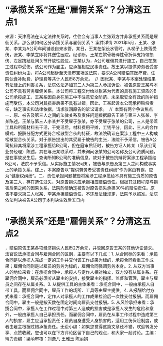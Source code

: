 # “承揽关系”还是“雇佣关系”？分清这五点1

来源：天津高法在认定法律关系时，往往会有当事人主张双方并非承揽关系而是雇佣关系，那么该如何区分承揽关系与雇佣关系？ 案件详情 2021年5月，王某、张某、李某为A公司车间铺设自来水管。某日，王某在架设水管时，从梯子上跌落受伤，张某、李某立即将其送往医院。经诊断，王某左髌骨粉碎性骨折伴支持带损伤、左足踇趾趾间关节开放性脱位。王某认为，A公司雇佣其进行施工，自己在施工过程中受伤，该公司作为雇主，应承担相应民事责任。故王某以提供劳务者受害责任纠纷为由，将A公司起诉至天津市宝坻区法院，要求A公司赔偿其医疗费、住院伙食补助费、护理费等共计人民币8万余元。  //  因张某、李某与本案处理结果有法律上的利害关系，法院依法追加其二人为第三人参加诉讼。被告原告王某与本公司不具有劳务雇佣关系。本公司将工程交付给以张某为代表的具有施工资质的B公司承揽施工，王某系因自身在施工中不注意安全防范、未采取安全有效的防护措施而受伤，本公司对其损害后果不具有过错。因此，王某起诉本公司承担赔偿责任，缺乏事实和法律依据，请求驳回原告的诉讼请求。  //  本案有两个争议焦点一、原、被告及第三人之间的法律关系及责任问题根据原告王某与第三人张某、李某陈述，王某与第三人李某并不受雇于张某，亦不受雇于张某的公司，三人是带着工具和所需材料去干活，干完活后，材料费用平摊，工钱平分。因此，三人的合作模式、报酬分配方式更符合松散型合伙的特征，故法院确认在案涉工程中三人构成松散型合伙关系。对于原告提出的其受雇于被告的主张，法院不予采信。被告A公司抗辩其将案涉工程承揽给B公司，但在庭审质证时，被告方证人韩某（系该公司业务经理）陈述，其在与张某联系时，并未询问张某的公司名称及公司资质问题，是在事故发生后，查询所知B公司的准确信息。故对于被告抗辩将案涉工程承揽给B公司，法院不予采信。从实际施工情况可知，被告与原告及第三人之间构成事实上的承揽关系。综上，本案原告以“提供劳务者受害责任纠纷”作为案由有误，应为“健康权纠纷”。二、责任承担问题被告将案涉工程承揽给不具有施工资质的原告及第三人，存在选任过失，对原告损失应承担相应赔偿责任。根据其过错程度与损害后果之间的因果关系，法院酌情确定被告对原告损失承担30%的赔偿责任。原告不要求第三人张某、李某承担赔偿责任，不违反法律规定，法院予以照准。法院依法判决被告A公司于本判决生效后五日内

# “承揽关系”还是“雇佣关系”？分清这五点2

，赔偿原告王某各项经济损失人民币2万余元，并驳回原告王某的其他诉讼请求。法官说法承揽合同与雇佣合同的区别，主要有以下几点：1. 从合同标的来看：承揽合同是以承揽人完成一定的工作并交付该工作成果为标的，承揽合同看重工作成果；雇佣合同则是以雇员的劳务为标的，雇佣合同强调劳务本身。2. 从双方当事人的地位来看：在承揽合同中，承揽人与定作人相对独立，双方没有从属关系。在雇佣合同中，雇员必须听从雇主的安排，接受雇主的指挥、监督和管理，雇主与雇员之间存在从属关系。3. 从提供工具的主体来看：承揽合同中，一般由承揽人自带工具。而雇佣合同中，雇员工作的场所、工具等由雇主提供。4. 从报酬给付方式来看：承揽合同中，定作人对承揽人的工作成果检验后一次性支付报酬。而雇佣合同中，雇主一般是按天数在固定时间向雇员支付报酬。5. 从风险承担来看：承揽合同中，承揽人在工作过程中对第三人造成的损害或是承揽人发生的危险和意外，一般由承揽人自己承担责任。而雇佣合同中，雇员在从事工作过程中造成第三人的损害，雇主应当承担责任；雇员自身遭受人身损害的，适用工伤保险制度，或者由雇主根据过错承担责任。无讼小编：如果您觉得这篇文章还不错，欢迎转发分享、点赞收藏，您也可以在下方评论区留下自己的观点，和大家一起讨论。主编：靖力责编：梁萌审核：刘逸凡 王雅玉 陈丽娟

